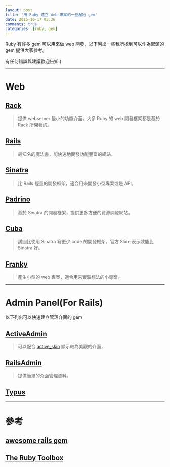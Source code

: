```yaml
---
layout: post
title: '用 Ruby 建立 Web 專案的一些起始 gem'
date: 2015-10-17 05:36
comments: true
categories: [ruby, gem]
---
```

Ruby 有許多 gem 可以用來做 web 開發，以下列出一些我所找到可以作為起頭的 gem 提供大家參考。

有任何錯誤與建議歡迎告知:)

---- 

# Web 

## [Rack](http://rack.github.io)

> 提供 webserver 最小的功能介面，大多 Ruby 的 web 開發框架都是基於 Rack 所開發的。

## [Rails](http://rubyonrails.org)

> 最知名的魔法書，能快速地開發功能豐富的網站。

## [Sinatra](http://www.sinatrarb.com)

> 比 Rails 輕量的開發框架，適合用來開發小型專案或是 API。

## [Padrino](http://www.padrinorb.com)

> 基於 Sinatra 的開發框架，提供更多方便的資源開發網站。

## [Cuba](http://cuba.is)

> 試圖比使用 Sinatra 寫更少 code 的開發框架，官方 Slide 表示效能比 Sinatra 好。 

## [Franky](https://github.com/adlerhsieh/franky)

> 產生小型的 web 專案，適合用來實驗想法的小專案。

<!-- more -->

----

# Admin Panel(For Rails)

以下列出可以快速建立管理介面的 gem

## [ActiveAdmin](http://activeadmin.info/)

> 可以配合 [active_skin](https://github.com/rstgroup/active_skin) 顯示較為美觀的介面，

## [RailsAdmin](https://github.com/sferik/rails_admin)

> 提供簡單的介面管理資料。

## [Typus](https://github.com/typus/typus)

----

# 參考

## [awesome rails gem](https://github.com/hothero/awesome-rails-gem)

## [The Ruby Toolbox](https://www.ruby-toolbox.com)
